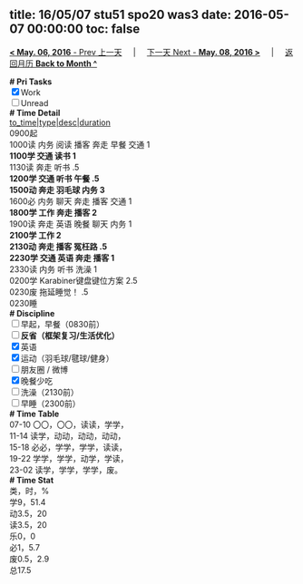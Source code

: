 title: 16/05/07 stu51 spo20 was3
date: 2016-05-07 00:00:00
toc: false
---
[**< May. 06, 2016** - Prev 上一天](/lifelogs/2016/05/d06.html) &nbsp; &nbsp; | &nbsp; &nbsp; [下一天 Next - **May. 08, 2016 >**](/lifelogs/2016/05/d08.html) &nbsp; &nbsp; |  &nbsp; &nbsp; [返回月历 **Back to Month ^**](/lifelogs/2016/05/index.html)
<br/><div><b># Pri Tasks</b></div><div><input checked="true" type="checkbox"/>Work</div><div><input type="checkbox"/>Unread</div><div><b># Time Detail</b></div><div><u>to_time|type|desc|duration</u></div><div>0900起</div><div>1000读 内务 阅读 播客 奔走 早餐 交通 1</div><div><b>1100学 交通 读书 1</b></div><div>1130读 奔走 听书 .5</div><div><b>1200学 交通 听书 午餐 .5</b></div><div><b>1500动 奔走 羽毛球 内务 3</b></div><div>1600必 内务 聊天 奔走 播客 交通 1</div><div><b>1800学 工作 奔走 播客 2</b></div><div>1900读 奔走 英语 晚餐 聊天 内务 1</div><div><b>2100学 工作 2</b></div><div><b>2130动 奔走 播客 冤枉路 .5</b></div><div><b>2230学 交通 英语 奔走 播客 1</b></div><div>2330读 内务 听书 洗澡 1</div><div>0200学 Karabiner键盘键位方案 2.5</div><div>0230废 拖延睡觉！ .5</div><div>0230睡</div><div><b># Discipline</b></div><div><input type="checkbox"/>早起，早餐（0830前）</div><div><b><input type="checkbox"/></b><b>反省（框架复习/生活优化）</b></div><div><input checked="true" type="checkbox"/>英语</div><div><input checked="true" type="checkbox"/>运动（羽毛球/毽球/健身）</div><div><input type="checkbox"/>朋友圈 / 微博</div><div><input checked="true" type="checkbox"/>晚餐少吃</div><div><input type="checkbox"/>洗澡（2130前）</div><div><input type="checkbox"/>早睡（2300前）</div><div><b># Time Table</b></div><div>07-10 〇〇，〇〇，读读，学学，</div><div>11-14 读学，动动，动动，动动，</div><div>15-18 必必，学学，学学，读读，</div><div>19-22 学学，学学，动学，学读，</div><div>23-02 读学，学学，学学，废。</div><div><b># Time Stat</b></div><div>类，时，%</div><div>学9，51.4</div><div>动3.5，20</div><div>读3.5，20</div><div>乐0，0</div><div>必1，5.7</div><div>废0.5，2.9</div><div>总17.5</div>